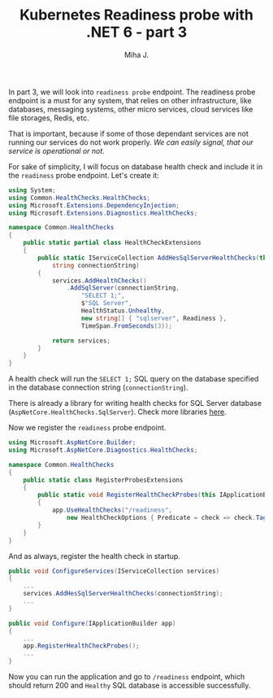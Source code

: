 ﻿---
layout: post
title: Kubernetes Readiness probe with .NET 6 - part 3
excerpt_separator: <!--more-->
author: Miha J.
tags: .NET, net6, c#, kubernetes, readiness probe
---

In part 3, we will look into `readiness probe` endpoint. The readiness probe endpoint is a must for any system, that relies on other infrastructure, like databases, messaging systems, other micro services, cloud services like file storages, Redis, etc.

That is important, because if some of those dependant services are not running our services do not work properly. *We can easily signal, that our service is operational or not*.

For sake of simplicity, I will focus on database health check and include it in the `readiness` probe endpoint. Let's create it:

```c#
using System;
using Common.HealthChecks.HealthChecks;
using Microsoft.Extensions.DependencyInjection;
using Microsoft.Extensions.Diagnostics.HealthChecks;

namespace Common.HealthChecks
{
	public static partial class HealthCheckExtensions
	{
		public static IServiceCollection AddHesSqlServerHealthChecks(this IServiceCollection services,
			string connectionString)
		{
			services.AddHealthChecks()
				.AddSqlServer(connectionString,
					"SELECT 1;",
					$"SQL Server",
					HealthStatus.Unhealthy,
					new string[] { "sqlserver", Readiness },
					TimeSpan.FromSeconds(3));

			return services;
		}
	}
}
```
A health check will run the `SELECT 1;` SQL query on the database specified in the database connection string (`connectionString`).

There is already a library for writing health checks for SQL Server database (`AspNetCore.HealthChecks.SqlServer`). Check more libraries [here](https://github.com/Xabaril/AspNetCore.Diagnostics.HealthChecks).

Now we register the `readiness` probe endpoint.

```c#
using Microsoft.AspNetCore.Builder;
using Microsoft.AspNetCore.Diagnostics.HealthChecks;

namespace Common.HealthChecks
{
	public static class RegisterProbesExtensions
	{
		public static void RegisterHealthCheckProbes(this IApplicationBuilder app)
		{
			app.UseHealthChecks("/readiness",
				new HealthCheckOptions { Predicate = check => check.Tags.Contains(HealthCheckExtensions.Readiness) });
		}
	}
}
```

And as always, register the health check in startup.

```c#
public void ConfigureServices(IServiceCollection services)
{
    ...
    services.AddHesSqlServerHealthChecks(connectionString);
    ...
}

public void Configure(IApplicationBuilder app)
{
    ...      
    app.RegisterHealthCheckProbes();
    ...
}
```

Now you can run the application and go to `/readiness` endpoint, which should return 200 and `Healthy` SQL database is accessible successfully.